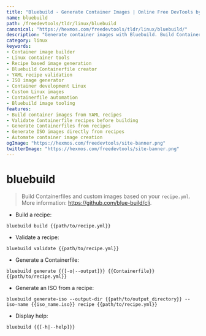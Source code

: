 ```yaml
---
title: "Bluebuild - Generate Container Images | Online Free DevTools by Hexmos"
name: bluebuild
path: /freedevtools/tldr/linux/bluebuild
canonical: "https://hexmos.com/freedevtools/tldr/linux/bluebuild/"
description: "Generate container images with Bluebuild. Build Containerfiles, validate recipes, and create custom ISOs from your recipe.yml. Free online tool, no registration required."
category: linux
keywords:
- Container image builder
- Linux container tools
- Recipe based image generation
- Bluebuild Containerfile creator
- YAML recipe validation
- ISO image generator
- Container development Linux
- Custom Linux images
- Containerfile automation
- Bluebuild image tooling
features:
- Build container images from YAML recipes
- Validate Containerfile recipes before building
- Generate Containerfiles from recipes
- Generate ISO images directly from recipes
- Automate container image creation
ogImage: "https://hexmos.com/freedevtools/site-banner.png"
twitterImage: "https://hexmos.com/freedevtools/site-banner.png"
---
```


# bluebuild

> Build Containerfiles and custom images based on your `recipe.yml`.
> More information: <https://github.com/blue-build/cli>.

- Build a recipe:

`bluebuild build {{path/to/recipe.yml}}`

- Validate a recipe:

`bluebuild validate {{path/to/recipe.yml}}`

- Generate a Containerfile:

`bluebuild generate {{[-o|--output]}} {{Containerfile}} {{path/to/recipe.yml}}`

- Generate an ISO from a recipe:

`bluebuild generate-iso --output-dir {{path/to/output_directory}} --iso-name {{iso_name.iso}} recipe {{path/to/recipe.yml}}`

- Display help:

`bluebuild {{[-h|--help]}}`
